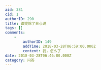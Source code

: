 ```yaml
---
aid: 381
cid: 1
authorID: 290
title: 谁提除了日心说
tags: []
comments:
    -
        authorID: 149
        addTime: 2018-03-28T06:59:00.000Z
        content: 我，怎么了
date: 2018-03-28T06:46:00.000Z
category: 问答
---
```



